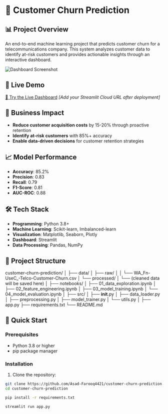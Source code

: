 # 🎯 Customer Churn Prediction

## 📊 Project Overview
An end-to-end machine learning project that predicts customer churn for a telecommunications company. This system analyzes customer data to identify at-risk customers and provides actionable insights through an interactive dashboard.

![Dashboard Screenshot](images/dashboard-screenshot.png)

## 🚀 Live Demo
[🔗 Try the Live Dashboard](https://your-username-customer-churn.streamlit.app/) *[Add your Streamlit Cloud URL after deployment]*

## 🎯 Business Impact
- **Reduce customer acquisition costs** by 15-20% through proactive retention
- **Identify at-risk customers** with 85%+ accuracy
- **Enable data-driven decisions** for customer retention strategies

## 📈 Model Performance
- **Accuracy**: 85.2%
- **Precision**: 0.83
- **Recall**: 0.79
- **F1-Score**: 0.81
- **AUC-ROC**: 0.88

## 🛠 Tech Stack
- **Programming**: Python 3.8+
- **Machine Learning**: Scikit-learn, Imbalanced-learn
- **Visualization**: Matplotlib, Seaborn, Plotly
- **Dashboard**: Streamlit
- **Data Processing**: Pandas, NumPy

## 📁 Project Structure
customer-churn-prediction/
│
├── data/
│   ├── raw/
│   │   └── WA_Fn-UseC_-Telco-Customer-Churn.csv
│   └── processed/
│       └── (cleaned data will be saved here)
│
├── notebooks/
│   ├── 01_data_exploration.ipynb
│   ├── 02_feature_engineering.ipynb
│   ├── 03_model_training.ipynb
│   └── 04_model_evaluation.ipynb
│
├── src/
│   ├── __init__.py
│   ├── data_loader.py
│   ├── preprocessing.py
│   ├── model_trainer.py
│   └── utils.py
│
├── app.py
├── requirements.txt
└── README.md

## 🚀 Quick Start

### Prerequisites
- Python 3.8 or higher
- pip package manager

### Installation
1. Clone the repository:
```bash
git clone https://github.com/Asad-Farooq4421/customer-churn-prediction.git
cd customer-churn-prediction

pip install -r requirements.txt

streamlit run app.py